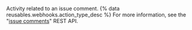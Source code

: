Activity related to an issue comment. {% data reusables.webhooks.action_type_desc %} For more information, see the "[issue comments](/v3/issues/comments/)" REST API.